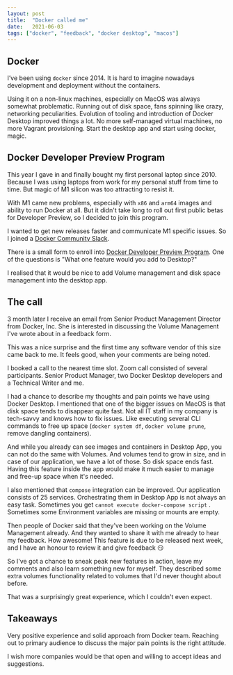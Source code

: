 ```yaml
---
layout: post
title:  "Docker called me"
date:   2021-06-03
tags: ["docker", "feedback", "docker desktop", "macos"]
---
```


## Docker

I’ve been using `docker` since 2014. It is hard to imagine nowadays development and deployment without the containers.

Using it on a non-linux machines, especially on MacOS was always somewhat problematic. Running out of disk space, fans spinning like crazy, networking peculiarities.
Evolution of tooling and introduction of Docker Desktop improved things a lot. No more self-managed virtual machines, no more Vagrant provisioning. Start the desktop app and start using docker, magic.


## Docker Developer Preview Program

This year I gave in and finally bought my first personal laptop since 2010. Because I was using laptops from work for my personal stuff from time to time. But magic of M1 silicon was too attracting to resist it.

With M1 came new problems, especially with `x86` and `arm64` images and ability to run Docker at all. But it didn't take long to roll out first public betas for Developer Preview, so I decided to join this program.

I wanted to get new releases faster and  communicate M1 specific issues.
So I joined a [Docker Community Slack](dockercommunity.slack.com).

There is a small form to enroll into [Docker Developer Preview Program](https://www.docker.com/community/get-involved/developer-preview).
One of the questions is "What one feature would you add to Desktop?"

I realised that it would be nice to add Volume management and disk space management into the desktop app.

## The call

3 month later I receive an email from Senior Product Management Director from Docker, Inc.
She is interested in discussing the Volume Management I've wrote about in a feedback form.

This was a nice surprise and the first time any software vendor of this size came back to me. It feels good, when your comments are being noted.

I booked a call to the nearest time slot.
Zoom call consisted of several participants. Senior Product Manager, two Docker Desktop developers and a Technical Writer and me.

I had a chance to describe my thoughts and pain points we have using Docker Desktop.
I mentioned that one of the bigger issues on MacOS is that disk space tends to disappear quite fast.
Not all IT staff in my company is tech-savvy and knows how to fix issues. Like executing several CLI commands to free up space (`docker system df`, `docker volume prune`, remove dangling containers).

And while you already can see images and containers in Desktop App, you can not do the same with Volumes. And volumes tend to grow in size, and in case of our application, we have a lot of those. So disk space ends fast.
Having this feature inside the app would make it much easier to manage and free-up space when it's needed.

I also mentioned that `compose` integration can be improved.
Our application consists of 25 services. Orchestrating them in Desktop App is not always an easy task.
Sometimes you get `cannot execute docker-compose script` . Sometimes some Environment variables are missing or mounts are empty.

Then people of Docker said that they've been working on the Volume Management already. And they wanted to share it with me already to hear my feedback.
How awesome! This feature is due to be released next week, and I have an honour to review it and give feedback 😏

So I've got a chance to sneak peak new features in action, leave my comments and also learn something new for myself.
They described some extra volumes functionality related to volumes that I'd never thought about before.

That was a surprisingly great experience, which I couldn't even expect.

## Takeaways

Very positive experience and solid approach from Docker team. Reaching out to primary audience to discuss the major pain points is the right attitude.

I wish more companies would be that open and willing to accept ideas and suggestions.
